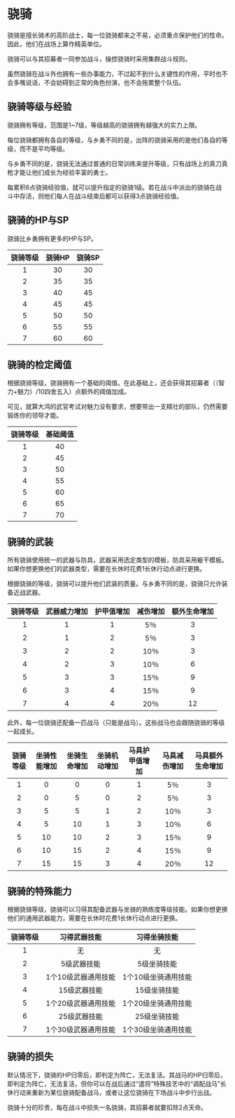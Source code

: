 # 骁骑

骁骑是擅长骑术的高阶战士，每一位骁骑都来之不易，必须重点保护他们的性命。因此，他们在战场上算作精英单位。

骁骑可以与其招募者一同参加战斗，操控骁骑时采用集群战斗规则。

虽然骁骑在战斗外也拥有一些办事能力，不过起不到什么关键性的作用，平时也不会多嘴说话，不会妨碍到正常的角色扮演，也不会拖累整个队伍。

## 骁骑等级与经验

骁骑拥有等级，范围是1~7级，等级越高的骁骑拥有越强大的实力上限。

每位骁骑都拥有各自的等级，与乡勇不同的是，出阵的骁骑采用的是他们各自的等级，而不是平均等级。

与乡勇不同的是，骁骑无法通过普通的日常训练来提升等级，只有战场上的真刀真枪才能让他们成长为经验丰富的勇士。

每累积6点骁骑经验值，就可以提升指定的骁骑1级。若在战斗中派出的骁骑在战斗中存活，则他们每人在战斗结束后都可以获得3点骁骑经验值。

## 骁骑的HP与SP

骁骑比乡勇拥有更多的HP与SP。

骁骑等级|骁骑HP|骁骑SP
:--:|:--:|:--:
1|30|30
2|35|35
3|40|45
4|45|45
5|50|50
6|55|55
7|60|60

## 骁骑的检定阈值

根据骁骑等级，骁骑拥有一个基础的阈值。在此基础上，还会获得其招募者（（智力+魅力）/10四舍五入）点额外的阈值加成。

可见，就算大鸿的武官考试对魅力没有要求，想要带出一支精壮的部队，仍然需要锻炼你的领导才能。

骁骑等级|基础阈值
:--:|:--:
1|40
2|45
3|50
4|55
5|60
6|65
7|70

## 骁骑的武装

所有骁骑使用统一的武器与防具，武器采用选定类型的模板，防具采用躯干模板。如果你想更换他们的武器类型，需要在长休时花费1长休行动点进行更换。

根据骁骑的等级，骁骑可以提升他们武装的质量。与乡勇不同的是，骁骑只允许装备近战武器。

骁骑等级|武器威力增加|护甲值增加|减伤增加|额外生命增加
:--:|:--:|:--:|:--:|:--:
1|1|1|5％|3
2|1|2|5％|3
3|2|2|10％|3
4|2|3|10％|6
5|3|3|15％|9
6|3|4|15％|9
7|4|4|20％|12

此外，每一位骁骑还配备一匹战马（只能是战马）。这些战马也会跟随骁骑的等级一起成长。

骁骑等级|坐骑性能增加|坐骑生命增加|坐骑机动增加|马具护甲值增加|马具减伤增加|马具额外生命增加
:--:|:--:|:--:|:--:|:--:|:--:|:--:
1|0|0|0|1|5％|3
2|0|5|0|2|5％|3
3|5|5|1|2|10％|3
4|5|10|1|3|10％|6
5|10|10|2|3|15％|9
6|10|15|2|4|15％|9
7|15|15|3|4|20％|12

## 骁骑的特殊能力

根据骁骑等级，骁骑可以习得其配备武器与坐骑的熟练度等级技能。如果你想更换他们的通用武器能力，需要在长休时花费1长休行动点进行更换。

骁骑等级|习得武器技能|习得坐骑技能
:--:|:--:|:--:
1|无|无
2|5级武器技能|5级坐骑技能
3|1个10级武器通用技能|1个10级坐骑通用技能
4|15级武器技能|15级坐骑技能
5|1个20级武器通用技能|1个20级坐骑通用技能
6|25级武器技能|25级坐骑技能
7|1个30级武器通用技能|1个30级坐骑通用技能

## 骁骑的损失

默认情况下，骁骑的HP归零后，即判定为阵亡，无法复活。其战马的HP归零后，即判定为阵亡，无法复活，但你可以在战后通过“遣将”特殊技艺中的“调配战马”长休行动来重新为某位骁骑配备战马，或者让这位骁骑在下场战斗中步行出战。

骁骑十分的珍贵，每在战斗中损失一名骁骑，其招募者就要扣除2点天命。

